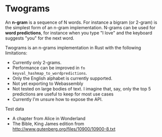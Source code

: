# Twograms

An **n-gram** is a sequence of N words. For instance a bigram (or 2-gram) is the simplest form of an n-gram implementation. 
N-grams can be used for **word predictions**, for instance when you type "I love" and the keyboard suggests "you" for the next word.

Twograms is an n-grams implementation in Rust with the following limitations:

- Currently only 2-grams.
- Performance can be improved in `fn keyval_hashmap_to_wordpredictions`.
- Only the English alphabet is currently supported.
- Not yet exporting to Webassembly
- Not tested on large bodies of text. I imagine that, say, only the top 5 predictions are useful to keep for most use cases
- Currently I'm unsure how to expose the API.

Test data

- A chapter from Alice in Wonderland
- The Bible, King James edition from http://www.gutenberg.org/files/10900/10900-8.txt

